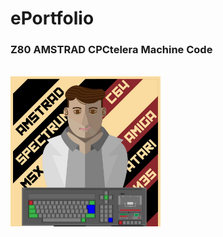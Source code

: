 # ePortfolio

### Z80 AMSTRAD CPCtelera Machine Code

<div style="display: inline_block"><br>
    <a href="https://github.com/aggranadoss/amstradcpc-machine-code.git" target="_blank"><img align="center" alt="AmstradCPC" height="240" width="240" src="https://github.com/aggranadoss/ePortfolio/blob/main/image/profretro.png">
</div>

